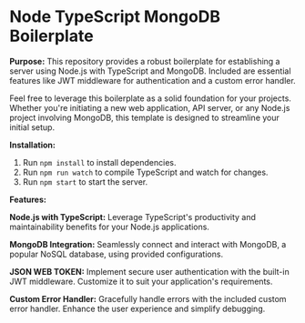 
# Node TypeScript MongoDB Boilerplate

**Purpose:**
This repository provides a robust boilerplate for establishing a server using Node.js with TypeScript and MongoDB. Included are essential features like JWT middleware for authentication and a custom error handler.

Feel free to leverage this boilerplate as a solid foundation for your projects. Whether you're initiating a new web application, API server, or any Node.js project involving MongoDB, this template is designed to streamline your initial setup.


**Installation:**
1. Run `npm install` to install dependencies.
2. Run `npm run watch` to compile TypeScript and watch for changes.
3. Run `npm start` to start the server.


**Features:**

**Node.js with TypeScript:**
  Leverage TypeScript's productivity and maintainability benefits for your Node.js applications.

**MongoDB Integration:**
  Seamlessly connect and interact with MongoDB, a popular NoSQL database, using provided configurations.

**JSON WEB TOKEN:** 
  Implement secure user authentication with the built-in JWT middleware. Customize it to suit your application's requirements.

**Custom Error Handler:**
  Gracefully handle errors with the included custom error handler. Enhance the user experience and simplify debugging.
